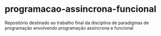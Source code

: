 # programacao-assincrona-funcional
Repositório destinado ao trabalho final da disciplina de paradigmas de programação envolvendo programação assíncrona e funcional
